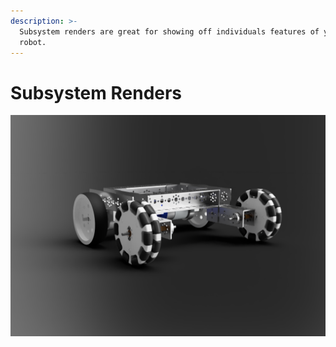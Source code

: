```yaml
---
description: >-
  Subsystem renders are great for showing off individuals features of your
  robot.
---
```


# Subsystem Renders

![FTC 15887 Compact Tetrix Drivetrain](../.gitbook/assets/jerseybot3%20%281%29.png)


